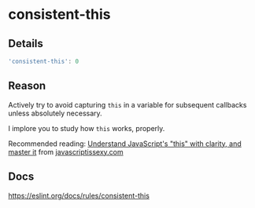  # consistent-this
 
 ## Details
 
 ```javascript
 'consistent-this': 0
 ```
 
 ## Reason
 
Actively try to avoid capturing `this` in a variable for subsequent callbacks unless absolutely necessary.

I implore you to study how `this` works, properly.

Recommended reading: [Understand JavaScript's "this" with clarity, and master it](https://javascriptissexy.com/understand-javascripts-this-with-clarity-and-master-it/) from [javascriptissexy.com](https://javascriptissexy.com/)

 
 ## Docs
 
 <https://eslint.org/docs/rules/consistent-this>
